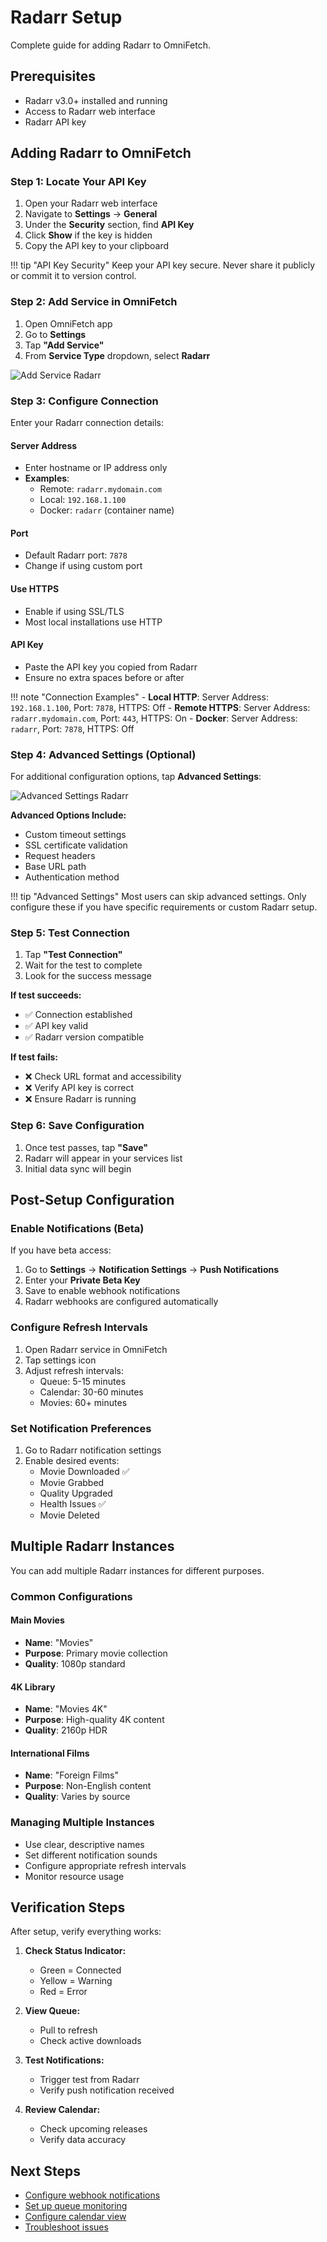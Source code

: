 # Radarr Setup

Complete guide for adding Radarr to OmniFetch.

## Prerequisites

- Radarr v3.0+ installed and running
- Access to Radarr web interface
- Radarr API key

## Adding Radarr to OmniFetch

### Step 1: Locate Your API Key

1. Open your Radarr web interface
2. Navigate to **Settings** → **General**
3. Under the **Security** section, find **API Key**
4. Click **Show** if the key is hidden
5. Copy the API key to your clipboard

!!! tip "API Key Security"
    Keep your API key secure. Never share it publicly or commit it to version control.

### Step 2: Add Service in OmniFetch

1. Open OmniFetch app
2. Go to **Settings**
3. Tap **"Add Service"**
4. From **Service Type** dropdown, select **Radarr**

![Add Service Radarr](../../assets/images/Add-Service/Add%20Service%20Radarr%20-%20iPhone%2016%20Pro.png)

### Step 3: Configure Connection

Enter your Radarr connection details:

#### Server Address

- Enter hostname or IP address only
- **Examples**:
  - Remote: `radarr.mydomain.com`
  - Local: `192.168.1.100`
  - Docker: `radarr` (container name)

#### Port

- Default Radarr port: `7878`
- Change if using custom port

#### Use HTTPS

- Enable if using SSL/TLS
- Most local installations use HTTP

#### API Key

- Paste the API key you copied from Radarr
- Ensure no extra spaces before or after

!!! note "Connection Examples"
    - **Local HTTP**: Server Address: `192.168.1.100`, Port: `7878`, HTTPS: Off
    - **Remote HTTPS**: Server Address: `radarr.mydomain.com`, Port: `443`, HTTPS: On
    - **Docker**: Server Address: `radarr`, Port: `7878`, HTTPS: Off

### Step 4: Advanced Settings (Optional)

For additional configuration options, tap **Advanced Settings**:

![Advanced Settings Radarr](../../assets/images/Add-Service/Add%20Service%20Radarr-AdvSettings%20-%20iPhone%2016%20Pro.png)

**Advanced Options Include:**
- Custom timeout settings
- SSL certificate validation
- Request headers
- Base URL path
- Authentication method

!!! tip "Advanced Settings"
    Most users can skip advanced settings. Only configure these if you have specific requirements or custom Radarr setup.

### Step 5: Test Connection

1. Tap **"Test Connection"**
2. Wait for the test to complete
3. Look for the success message

**If test succeeds:**
- ✅ Connection established
- ✅ API key valid
- ✅ Radarr version compatible

**If test fails:**
- ❌ Check URL format and accessibility
- ❌ Verify API key is correct
- ❌ Ensure Radarr is running

### Step 6: Save Configuration

1. Once test passes, tap **"Save"**
2. Radarr will appear in your services list
3. Initial data sync will begin

## Post-Setup Configuration

### Enable Notifications (Beta)

If you have beta access:

1. Go to **Settings** → **Notification Settings** → **Push Notifications**
2. Enter your **Private Beta Key**
3. Save to enable webhook notifications
4. Radarr webhooks are configured automatically

### Configure Refresh Intervals

1. Open Radarr service in OmniFetch
2. Tap settings icon
3. Adjust refresh intervals:
   - Queue: 5-15 minutes
   - Calendar: 30-60 minutes
   - Movies: 60+ minutes

### Set Notification Preferences

1. Go to Radarr notification settings
2. Enable desired events:
   - Movie Downloaded ✅
   - Movie Grabbed
   - Quality Upgraded
   - Health Issues ✅
   - Movie Deleted

## Multiple Radarr Instances

You can add multiple Radarr instances for different purposes.

### Common Configurations

#### Main Movies
- **Name**: "Movies"
- **Purpose**: Primary movie collection
- **Quality**: 1080p standard

#### 4K Library
- **Name**: "Movies 4K"
- **Purpose**: High-quality 4K content
- **Quality**: 2160p HDR

#### International Films
- **Name**: "Foreign Films"
- **Purpose**: Non-English content
- **Quality**: Varies by source

### Managing Multiple Instances

- Use clear, descriptive names
- Set different notification sounds
- Configure appropriate refresh intervals
- Monitor resource usage

## Verification Steps

After setup, verify everything works:

1. **Check Status Indicator:**
   - Green = Connected
   - Yellow = Warning
   - Red = Error

2. **View Queue:**
   - Pull to refresh
   - Check active downloads

3. **Test Notifications:**
   - Trigger test from Radarr
   - Verify push notification received

4. **Review Calendar:**
   - Check upcoming releases
   - Verify data accuracy

## Next Steps

- [Configure webhook notifications](webhooks.md)
- [Set up queue monitoring](features/queue.md)
- [Configure calendar view](features/calendar.md)
- [Troubleshoot issues](troubleshooting/common.md)